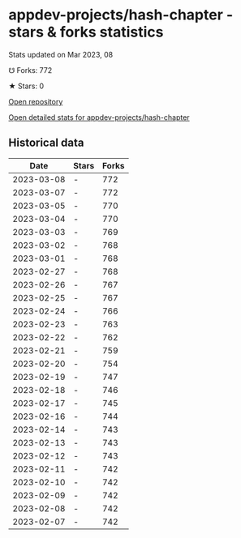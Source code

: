 # appdev-projects/hash-chapter - stars & forks statistics

Stats updated on Mar 2023, 08

☋ Forks: 772

★ Stars: 0

[Open repository](https://github.com/appdev-projects/hash-chapter)

[Open detailed stats for appdev-projects/hash-chapter](https://reviewgithub.com/rep/appdev-projects/hash-chapter)

## Historical data
| Date | Stars | Forks |
|------|-------|-------|
| 2023-03-08 | - | 772 | 
| 2023-03-07 | - | 772 | 
| 2023-03-05 | - | 770 | 
| 2023-03-04 | - | 770 | 
| 2023-03-03 | - | 769 | 
| 2023-03-02 | - | 768 | 
| 2023-03-01 | - | 768 | 
| 2023-02-27 | - | 768 | 
| 2023-02-26 | - | 767 | 
| 2023-02-25 | - | 767 | 
| 2023-02-24 | - | 766 | 
| 2023-02-23 | - | 763 | 
| 2023-02-22 | - | 762 | 
| 2023-02-21 | - | 759 | 
| 2023-02-20 | - | 754 | 
| 2023-02-19 | - | 747 | 
| 2023-02-18 | - | 746 | 
| 2023-02-17 | - | 745 | 
| 2023-02-16 | - | 744 | 
| 2023-02-14 | - | 743 | 
| 2023-02-13 | - | 743 | 
| 2023-02-12 | - | 743 | 
| 2023-02-11 | - | 742 | 
| 2023-02-10 | - | 742 | 
| 2023-02-09 | - | 742 | 
| 2023-02-08 | - | 742 | 
| 2023-02-07 | - | 742 | 

